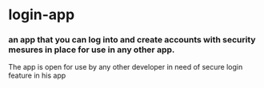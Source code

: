 # login-app
### an app that you can log into and create accounts with security mesures in place for use in any other app.
The app is open for use by any other developer in need of secure login feature in his app
